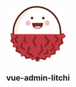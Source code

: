 <p align="center">
  <a href="http://nestjs.com/" target="blank"><img src="/public/logo.png" width="150" alt="Nest Logo" /></a>
</p>

<h2 align="center">vue-admin-litchi</h2>


